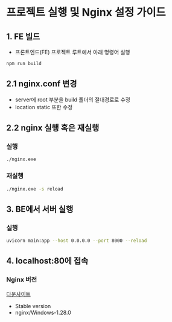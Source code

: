 # 프로젝트 실행 및 Nginx 설정 가이드

## 1. FE 빌드

- 프론트엔드(FE) 프로젝트 루트에서 아래 명령어 실행

```bash
npm run build
```

## 2.1 nginx.conf 변경
- server에 root 부분을 build 폴더의 절대경로로 수정
- location static 또한 수정

##  2.2  nginx 실행 혹은 재실행 

### 실행
```bash
./nginx.exe
```

### 재실행
```bash
./nginx.exe -s reload
```

## 3. BE에서 서버 실행

### 실행
```bash
uvicorn main:app --host 0.0.0.0 --port 8000 --reload
```

## 4. localhost:80에 접속

### Nginx 버전
[다운사이트](https://nginx.org/en/download.html)
- Stable version
- nginx/Windows-1.28.0